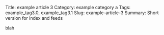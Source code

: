 Title: example article 3
Category: example category a
Tags: example_tag3.0, example_tag3.1
Slug: example-article-3
Summary: Short version for index and feeds

blah
